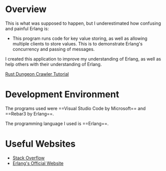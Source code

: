 # Overview

This is what was supposed to happen, but I underestimated how confusing and painful Erlang is:
* This program runs code for key value storing, as well as allowing multiple clients to store values. This is to demonstrate Erlang's concurrency and passing of messages.

I created this application to improve my understanding of Erlang, as well as help others with their understanding of Erlang.

[Rust Dungeon Crawler Tutorial]()

# Development Environment

The programs used were ==Visual Studio Code by Microsoft== and ==Rebar3 by Erlang==.

The programming language I used is ==Erlang==.

# Useful Websites

* [Stack Overflow](https://stackoverflow.com/questions/10870107/finding-a-value-in-key-value-list-in-erlang)
* [Erlang's Official Website](https://www.erlang.org/doc/apps/stdlib/users_guide)